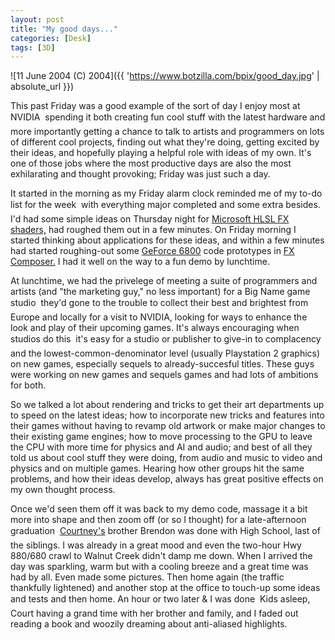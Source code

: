 ```yaml
---
layout: post
title: "My good days..."
categories: [Desk]
tags: [3D]
---
```



![11 June 2004 (C) 2004]({{ 'https://www.botzilla.com/bpix/good_day.jpg' | absolute_url }})


This past Friday was a good example of the sort of day I enjoy most at NVIDIA &#151; spending it both creating fun cool stuff with the latest hardware and more importantly getting a chance to talk to artists and programmers on lots of different cool projects, finding out what they're doing, getting excited by their ideas, and hopefully playing a helpful role with ideas of my own. It's one of those jobs where the most productive days are also the most exhilarating and thought provoking; Friday was just such a day.

It started in the morning as my Friday alarm clock reminded me of my to-do list for the week &#151; with everything major completed and some extra besides. I'd had some simple ideas on Thursday night for <a href="http://www.fxcomposer.com/" target="_blank">Microsoft HLSL FX shaders,</a> had roughed them out in a few minutes. On Friday morning I started thinking about applications for these ideas, and within a few minutes had started roughing-out some <a href="http://www.nvidia.com/" target="_blank">GeForce 6800</a> code prototypes in <a href="http://mornysoft.com/blog/default.aspx" target="_blank">FX Composer.</a> I had it well on the way to a fun demo by lunchtime.

<!--more-->
At lunchtime, we had the privelege of meeting a suite of programmers and artists (and "the marketing guy," no less important) for a Big Name game studio &#151; they'd gone to the trouble to collect their best and brightest from Europe and locally for a visit to NVIDIA, looking for ways to enhance the look and play of their upcoming games. It's always encouraging when studios do this &#151; it's easy for a studio or publisher to give-in to complacency and the lowest-common-denominator level (usually Playstation 2 graphics) on new games, especially sequels to already-succesful titles. These guys were working on new games and sequels games and had lots of ambitions for both.

So we talked a lot about rendering and tricks to get their art departments up to speed on the latest ideas; how to incorporate new tricks and features into their games without having to revamp old artwork or make major changes to their existing game engines; how to move processing to the GPU to leave the CPU with more time for physics and AI and audio; and best of all they told us about cool stuff they were doing, from audio and music to video and physics and on multiple games. Hearing how other groups hit the same problems, and how their ideas develop, always has great positive effects on my own thought process.

Once we'd seen them off it was back to my demo code, massage it a bit more into shape and then zoom off (or so I thought) for a late-afternoon graduation &#151; <a href="http/www.geekychick.net/">Courtney's</a> brother Brendon was done with High School, last of the siblings. I was already in a great mood and even the two-hour Hwy 880/680 crawl to Walnut Creek didn't damp me down. When I arrived the day was sparkling, warm but with a cooling breeze and a great time was had by all. Even made some pictures. Then home again (the traffic thankfully lightened) and another stop at the office to touch-up some ideas and tests and then home. An hour or two later &amp; I was done &#151; Kids asleep, Court having a grand time with her brother and family, and I faded out reading a book and woozily dreaming about anti-aliased highlights.
